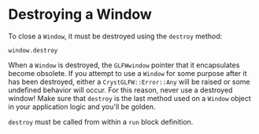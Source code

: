 # Destroying a Window

To close a `Window`, it must be destroyed using the `destroy` method:

```crystal
window.destroy
```

When a `Window` is destroyed, the `GLFWwindow` pointer that it encapsulates become obsolete. If you attempt to use a `Window` for some purpose after it has been destroyed, either a `CrystGLFW::Error::Any` will be raised or some undefined behavior will occur. For this reason, never use a destroyed window! Make sure that `destroy` is the last method used on a `Window` object in your application logic and you'll be golden.

`destroy` must be called from within a `run` block definition.